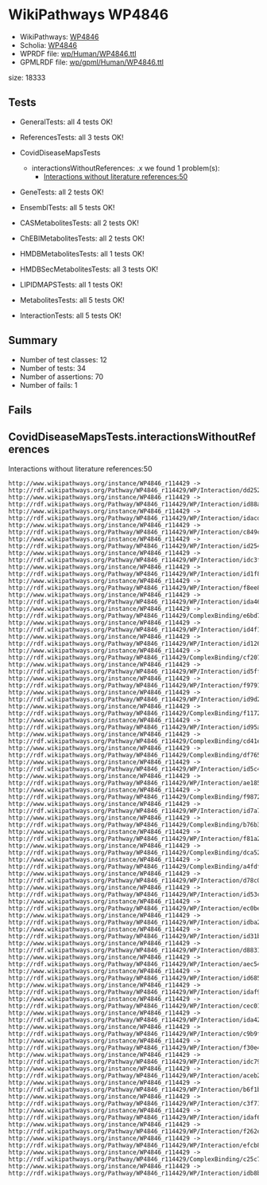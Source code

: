 # WikiPathways WP4846

* WikiPathways: [WP4846](https://identifiers.org/wikipathways:WP4846)
* Scholia: [WP4846](https://scholia.toolforge.org/wikipathways/WP4846)
* WPRDF file: [wp/Human/WP4846.ttl](../wp/Human/WP4846.ttl)
* GPMLRDF file: [wp/gpml/Human/WP4846.ttl](../wp/gpml/Human/WP4846.ttl)

size: 18333
## Tests

* GeneralTests: all 4 tests OK!

* ReferencesTests: all 3 tests OK!

* CovidDiseaseMapsTests
    * interactionsWithoutReferences: .x we found 1 problem(s):
        * [Interactions without literature references:50](#2e295bb9)

* GeneTests: all 2 tests OK!

* EnsemblTests: all 5 tests OK!

* CASMetabolitesTests: all 2 tests OK!

* ChEBIMetabolitesTests: all 2 tests OK!

* HMDBMetabolitesTests: all 1 tests OK!

* HMDBSecMetabolitesTests: all 3 tests OK!

* LIPIDMAPSTests: all 1 tests OK!

* MetabolitesTests: all 5 tests OK!

* InteractionTests: all 5 tests OK!


## Summary

* Number of test classes: 12
* Number of tests: 34
* Number of assertions: 70
* Number of fails: 1

## Fails

<a name="2e295bb9" />

## CovidDiseaseMapsTests.interactionsWithoutReferences

Interactions without literature references:50
```
http://www.wikipathways.org/instance/WP4846_r114429 -> http://rdf.wikipathways.org/Pathway/WP4846_r114429/WP/Interaction/dd252
http://www.wikipathways.org/instance/WP4846_r114429 -> http://rdf.wikipathways.org/Pathway/WP4846_r114429/WP/Interaction/id88a323b4
http://www.wikipathways.org/instance/WP4846_r114429 -> http://rdf.wikipathways.org/Pathway/WP4846_r114429/WP/Interaction/idacdc1203
http://www.wikipathways.org/instance/WP4846_r114429 -> http://rdf.wikipathways.org/Pathway/WP4846_r114429/WP/Interaction/c849c
http://www.wikipathways.org/instance/WP4846_r114429 -> http://rdf.wikipathways.org/Pathway/WP4846_r114429/WP/Interaction/id254c7db4
http://www.wikipathways.org/instance/WP4846_r114429 -> http://rdf.wikipathways.org/Pathway/WP4846_r114429/WP/Interaction/idc3f0c926
http://www.wikipathways.org/instance/WP4846_r114429 -> http://rdf.wikipathways.org/Pathway/WP4846_r114429/WP/Interaction/id1f86b6c5
http://www.wikipathways.org/instance/WP4846_r114429 -> http://rdf.wikipathways.org/Pathway/WP4846_r114429/WP/Interaction/f8ee8
http://www.wikipathways.org/instance/WP4846_r114429 -> http://rdf.wikipathways.org/Pathway/WP4846_r114429/WP/Interaction/ida46f2e34
http://www.wikipathways.org/instance/WP4846_r114429 -> http://rdf.wikipathways.org/Pathway/WP4846_r114429/ComplexBinding/e6bd7
http://www.wikipathways.org/instance/WP4846_r114429 -> http://rdf.wikipathways.org/Pathway/WP4846_r114429/WP/Interaction/id4f170add
http://www.wikipathways.org/instance/WP4846_r114429 -> http://rdf.wikipathways.org/Pathway/WP4846_r114429/WP/Interaction/id126968be
http://www.wikipathways.org/instance/WP4846_r114429 -> http://rdf.wikipathways.org/Pathway/WP4846_r114429/ComplexBinding/cf207
http://www.wikipathways.org/instance/WP4846_r114429 -> http://rdf.wikipathways.org/Pathway/WP4846_r114429/WP/Interaction/id5ff07442
http://www.wikipathways.org/instance/WP4846_r114429 -> http://rdf.wikipathways.org/Pathway/WP4846_r114429/WP/Interaction/f9791
http://www.wikipathways.org/instance/WP4846_r114429 -> http://rdf.wikipathways.org/Pathway/WP4846_r114429/WP/Interaction/id9d2699b4
http://www.wikipathways.org/instance/WP4846_r114429 -> http://rdf.wikipathways.org/Pathway/WP4846_r114429/ComplexBinding/f1172
http://www.wikipathways.org/instance/WP4846_r114429 -> http://rdf.wikipathways.org/Pathway/WP4846_r114429/WP/Interaction/id95aba954
http://www.wikipathways.org/instance/WP4846_r114429 -> http://rdf.wikipathways.org/Pathway/WP4846_r114429/ComplexBinding/cd41e
http://www.wikipathways.org/instance/WP4846_r114429 -> http://rdf.wikipathways.org/Pathway/WP4846_r114429/ComplexBinding/df765
http://www.wikipathways.org/instance/WP4846_r114429 -> http://rdf.wikipathways.org/Pathway/WP4846_r114429/WP/Interaction/id5c4ff7f0
http://www.wikipathways.org/instance/WP4846_r114429 -> http://rdf.wikipathways.org/Pathway/WP4846_r114429/WP/Interaction/ae185
http://www.wikipathways.org/instance/WP4846_r114429 -> http://rdf.wikipathways.org/Pathway/WP4846_r114429/ComplexBinding/f9872
http://www.wikipathways.org/instance/WP4846_r114429 -> http://rdf.wikipathways.org/Pathway/WP4846_r114429/WP/Interaction/id7a78fc75
http://www.wikipathways.org/instance/WP4846_r114429 -> http://rdf.wikipathways.org/Pathway/WP4846_r114429/ComplexBinding/b76b3
http://www.wikipathways.org/instance/WP4846_r114429 -> http://rdf.wikipathways.org/Pathway/WP4846_r114429/WP/Interaction/f81a2
http://www.wikipathways.org/instance/WP4846_r114429 -> http://rdf.wikipathways.org/Pathway/WP4846_r114429/ComplexBinding/dca52
http://www.wikipathways.org/instance/WP4846_r114429 -> http://rdf.wikipathways.org/Pathway/WP4846_r114429/ComplexBinding/a4fdf
http://www.wikipathways.org/instance/WP4846_r114429 -> http://rdf.wikipathways.org/Pathway/WP4846_r114429/WP/Interaction/d78c0
http://www.wikipathways.org/instance/WP4846_r114429 -> http://rdf.wikipathways.org/Pathway/WP4846_r114429/WP/Interaction/id53ccbca1
http://www.wikipathways.org/instance/WP4846_r114429 -> http://rdf.wikipathways.org/Pathway/WP4846_r114429/WP/Interaction/ec0be
http://www.wikipathways.org/instance/WP4846_r114429 -> http://rdf.wikipathways.org/Pathway/WP4846_r114429/WP/Interaction/idba2d7d98
http://www.wikipathways.org/instance/WP4846_r114429 -> http://rdf.wikipathways.org/Pathway/WP4846_r114429/WP/Interaction/id31b492b0
http://www.wikipathways.org/instance/WP4846_r114429 -> http://rdf.wikipathways.org/Pathway/WP4846_r114429/WP/Interaction/d8831
http://www.wikipathways.org/instance/WP4846_r114429 -> http://rdf.wikipathways.org/Pathway/WP4846_r114429/WP/Interaction/aec54
http://www.wikipathways.org/instance/WP4846_r114429 -> http://rdf.wikipathways.org/Pathway/WP4846_r114429/WP/Interaction/id68553d54
http://www.wikipathways.org/instance/WP4846_r114429 -> http://rdf.wikipathways.org/Pathway/WP4846_r114429/WP/Interaction/idaf9c6f8
http://www.wikipathways.org/instance/WP4846_r114429 -> http://rdf.wikipathways.org/Pathway/WP4846_r114429/WP/Interaction/cec01
http://www.wikipathways.org/instance/WP4846_r114429 -> http://rdf.wikipathways.org/Pathway/WP4846_r114429/WP/Interaction/ida427ca0
http://www.wikipathways.org/instance/WP4846_r114429 -> http://rdf.wikipathways.org/Pathway/WP4846_r114429/WP/Interaction/c9b9f
http://www.wikipathways.org/instance/WP4846_r114429 -> http://rdf.wikipathways.org/Pathway/WP4846_r114429/WP/Interaction/f30e4
http://www.wikipathways.org/instance/WP4846_r114429 -> http://rdf.wikipathways.org/Pathway/WP4846_r114429/WP/Interaction/idc79adab4
http://www.wikipathways.org/instance/WP4846_r114429 -> http://rdf.wikipathways.org/Pathway/WP4846_r114429/WP/Interaction/aceb2
http://www.wikipathways.org/instance/WP4846_r114429 -> http://rdf.wikipathways.org/Pathway/WP4846_r114429/WP/Interaction/b6f1b
http://www.wikipathways.org/instance/WP4846_r114429 -> http://rdf.wikipathways.org/Pathway/WP4846_r114429/WP/Interaction/c3f71
http://www.wikipathways.org/instance/WP4846_r114429 -> http://rdf.wikipathways.org/Pathway/WP4846_r114429/WP/Interaction/idaf62af2b
http://www.wikipathways.org/instance/WP4846_r114429 -> http://rdf.wikipathways.org/Pathway/WP4846_r114429/WP/Interaction/f262e
http://www.wikipathways.org/instance/WP4846_r114429 -> http://rdf.wikipathways.org/Pathway/WP4846_r114429/WP/Interaction/efcb8
http://www.wikipathways.org/instance/WP4846_r114429 -> http://rdf.wikipathways.org/Pathway/WP4846_r114429/ComplexBinding/c25c7
http://www.wikipathways.org/instance/WP4846_r114429 -> http://rdf.wikipathways.org/Pathway/WP4846_r114429/WP/Interaction/idb8ba3d51

```

